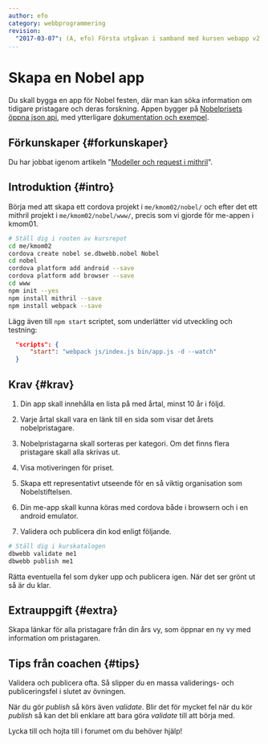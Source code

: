 ```yaml
---
author: efo
category: webbprogrammering
revision:
  "2017-03-07": (A, efo) Första utgåvan i samband med kursen webapp v2.
...
```

Skapa en Nobel app
==================================

Du skall bygga en app för Nobel festen, där man kan söka information om tidigare pristagare och deras forskning. Appen bygger på [Nobelprisets öppna json api](http://www.nobelprize.org/nobel_organizations/nobelmedia/nobelprize_org/developer/), med ytterligare [dokumentation och exempel](https://nobelprize.readme.io/).

<!--more-->



Förkunskaper {#forkunskaper}
-----------------------

Du har jobbat igenom artikeln "[Modeller och request i mithril](kunskap/mithril-modeller-och-request)".



Introduktion {#intro}
-----------------------

Börja med att skapa ett cordova projekt i `me/kmom02/nobel/` och efter det ett mithril projekt i `me/kmom02/nobel/www/`, precis som vi gjorde för me-appen i kmom01.

```bash
# Ställ dig i rooten av kursrepot
cd me/kmom02
cordova create nobel se.dbwebb.nobel Nobel
cd nobel
cordova platform add android --save
cordova platform add browser --save
cd www
npm init --yes
npm install mithril --save
npm install webpack --save
```

Lägg även till `npm start` scriptet, som underlätter vid utveckling och testning:

```json
  "scripts": {
      "start": "webpack js/index.js bin/app.js -d --watch"
  }
```



Krav {#krav}
-----------------------

1. Din app skall innehålla en lista på med årtal, minst 10 år i följd.

1. Varje årtal skall vara en länk till en sida som visar det årets nobelpristagare.

1. Nobelpristagarna skall sorteras per kategori. Om det finns flera pristagare skall alla skrivas ut.

1. Visa motiveringen för priset.

1. Skapa ett representativt utseende för en så viktig organisation som Nobelstiftelsen.

1. Din me-app skall kunna köras med cordova både i browsern och i en android emulator.

1. Validera och publicera din kod enligt följande.

```bash
# Ställ dig i kurskatalogen
dbwebb validate me1
dbwebb publish me1
```

Rätta eventuella fel som dyker upp och publicera igen. När det ser grönt ut så är du klar.



Extrauppgift {#extra}
-----------------------

Skapa länkar för alla pristagare från din års vy, som öppnar en ny vy med information om pristagaren.



Tips från coachen {#tips}
-----------------------

Validera och publicera ofta. Så slipper du en massa validerings- och publiceringsfel i slutet av övningen.

När du gör *publish* så körs även *validate*. Blir det för mycket fel när du kör *publish* så kan det bli enklare att bara göra *validate* till att börja med.

Lycka till och hojta till i forumet om du behöver hjälp!
